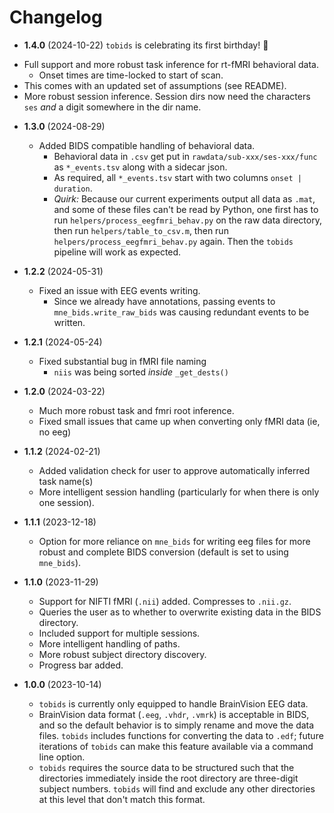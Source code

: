 # Changelog

* **1.4.0** (2024-10-22)
`tobids` is celebrating its first birthday! 🎉

- Full support and more robust task inference for rt-fMRI behavioral data.
    - Onset times are time-locked to start of scan.
- This comes with an updated set of assumptions (see README).
- More robust session inference. Session dirs now need the characters `ses` *and* a digit somewhere in the dir name.

* **1.3.0** (2024-08-29)
    * Added BIDS compatible handling of behavioral data.
        * Behavioral data in `.csv` get put in
            `rawdata/sub-xxx/ses-xxx/func` as `*_events.tsv` along with a
            sidecar json.
        * As required, all `*_events.tsv` start with two columns `onset |
            duration`.
        * *Quirk:* Because our current experiments output all data as
            `.mat`, and some of these files can't be read by Python, one
            first has to run `helpers/process_eegfmri_behav.py` on the raw
            data directory, then run `helpers/table_to_csv.m`, then run
            `helpers/process_eegfmri_behav.py` again. Then the `tobids`
            pipeline will work as expected.

* **1.2.2** (2024-05-31)
    * Fixed an issue with EEG events writing.
        * Since we already have annotations, passing events to
            `mne_bids.write_raw_bids` was causing redundant events to be
            written.

* **1.2.1** (2024-05-24)
    * Fixed substantial bug in fMRI file naming
        * `niis` was being sorted *inside* `_get_dests()`

* **1.2.0** (2024-03-22)
    * Much more robust task and fmri root inference.
    * Fixed small issues that came up when converting only fMRI data (ie,
        no eeg)

* **1.1.2** (2024-02-21)
    * Added validation check for user to approve automatically inferred
        task name(s)
    * More intelligent session handling (particularly for when there is
        only one session).

* **1.1.1** (2023-12-18)
    * Option for more reliance on `mne_bids` for writing eeg files for more
        robust and complete BIDS conversion (default is set to using
        `mne_bids`).

* **1.1.0** (2023-11-29)
    * Support for NIFTI fMRI (`.nii`) added. Compresses to `.nii.gz`.
    * Queries the user as to whether to overwrite existing data in the BIDS
        directory.
    * Included support for multiple sessions.
    * More intelligent handling of paths.
    * More robust subject directory discovery.
    * Progress bar added.


* **1.0.0** (2023-10-14)
	* `tobids` is currently only equipped to handle BrainVision EEG data.
	* BrainVision data format (`.eeg`, `.vhdr`, `.vmrk`) is acceptable in BIDS, and so the default behavior is to simply rename and move the data files. `tobids` includes functions for converting the data to `.edf`; future iterations of `tobids` can make this feature available via a command line option.
	* `tobids` requires the source data to be structured such that the directories immediately inside the root directory are three-digit subject numbers. `tobids` will find and exclude any other directories at this level that don't match this format.


